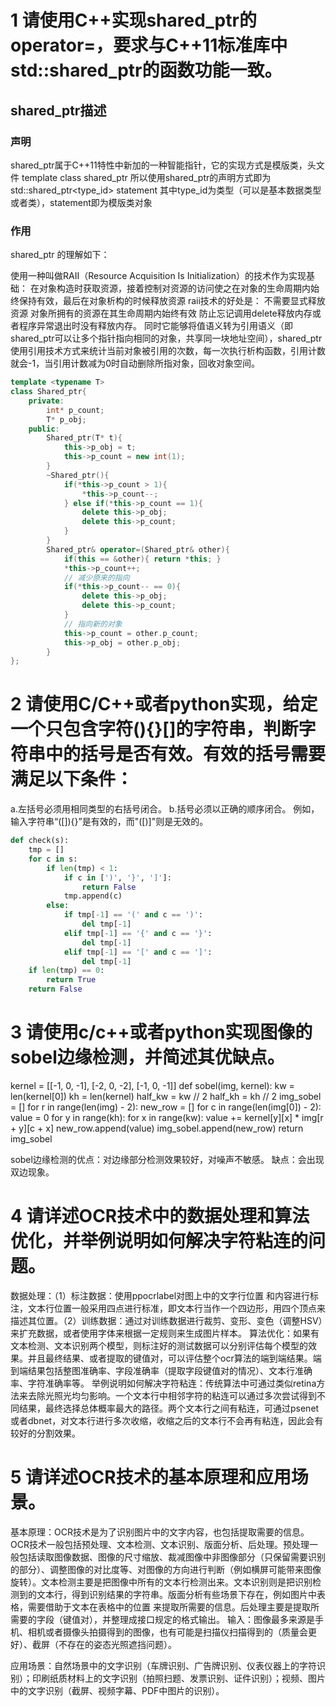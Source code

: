 
# 1 请使用C++实现shared_ptr的operator=，要求与C++11标准库中std::shared_ptr的函数功能一致。

## shared_ptr描述
### 声明
shared_ptr属于C++11特性中新加的一种智能指针，它的实现方式是模版类，头文件<memory>
template <class T> class shared_ptr
所以使用shared_ptr的声明方式即为
std::shared_ptr<type_id> statement 其中type_id为类型（可以是基本数据类型或者类），statement即为模版类对象

### 作用
shared_ptr 的理解如下：

使用一种叫做RAII（Resource Acquisition Is Initialization）的技术作为实现基础：
在对象构造时获取资源，接着控制对资源的访问使之在对象的生命周期内始终保持有效，最后在对象析构的时候释放资源
raii技术的好处是：
不需要显式释放资源
对象所拥有的资源在其生命周期内始终有效
防止忘记调用delete释放内存或者程序异常退出时没有释放内存。
同时它能够将值语义转为引用语义（即shared_ptr可以让多个指针指向相同的对象，共享同一块地址空间），shared_ptr使用引用技术方式来统计当前对象被引用的次数，每一次执行析构函数，引用计数就会-1，当引用计数减为0时自动删除所指对象，回收对象空间。

```c++
template <typename T>
class Shared_ptr{
    private:
        int* p_count;
        T* p_obj;
    public:
        Shared_ptr(T* t){
            this->p_obj = t;
            this->p_count = new int(1);
        }
        ~Shared_ptr(){
            if(*this->p_count > 1){
                *this->p_count--;
            } else if(*this->p_count == 1){
                delete this->p_obj;
                delete this->p_count;
            }
        }
        Shared_ptr& operator=(Shared_ptr& other){
            if(this == &other){ return *this; }
            *this->p_count++;
            // 减少原来的指向
            if(*this->p_count-- == 0){
                delete this->p_obj;
                delete this->p_count;
            }
            // 指向新的对象
            this->p_count = other.p_count;
            this->p_obj = other.p_obj;
        }
};
```

# 2 请使用C/C++或者python实现，给定一个只包含字符(){}[]的字符串，判断字符串中的括号是否有效。有效的括号需要满足以下条件：
   a.左括号必须用相同类型的右括号闭合。
   b.括号必须以正确的顺序闭合。
   例如，输入字符串“([]){}”是有效的，而"([)]"则是无效的。
```python
def check(s):
    tmp = []
    for c in s:
        if len(tmp) < 1:
            if c in [')', '}', ']']:
                return False
            tmp.append(c)
        else:
            if tmp[-1] == '(' and c == ')':
                del tmp[-1]
            elif tmp[-1] == '{' and c == '}':
                del tmp[-1]
            elif tmp[-1] == '[' and c == ']':
                del tmp[-1]
    if len(tmp) == 0:
        return True
    return False
```

# 3 请使用c/c++或者python实现图像的sobel边缘检测，并简述其优缺点。
kernel = [[-1, 0, -1], [-2, 0, -2], [-1, 0, -1]]
def sobel(img, kernel):
    kw = len(kernel[0])
    kh = len(kernel)
    half_kw = kw // 2
    half_kh = kh // 2
    img_sobel = []
    for r in range(len(img) - 2):
        new_row = []
        for c in range(len(img[0]) - 2):
            value = 0
            for y in range(kh):
                for x in range(kw):
                    value += kernel[y][x] * img[r + y][c + x]
            new_row.append(value)
        img_sobel.append(new_row)
    return img_sobel


sobel边缘检测的优点：对边缘部分检测效果较好，对噪声不敏感。
缺点：会出现双边现象。


# 4 请详述OCR技术中的数据处理和算法优化，并举例说明如何解决字符粘连的问题。
数据处理：（1）标注数据：使用ppocrlabel对图上中的文字行位置 和内容进行标注，文本行位置一般采用四点进行标准，即文本行当作一个四边形，用四个顶点来描述其位置。（2）训练数据：通过对训练数据进行裁剪、变形、变色（调整HSV）来扩充数据，或者使用字体来根据一定规则来生成图片样本。
算法优化：如果有文本检测、文本识别两个模型，则标注好的测试数据可以分别评估每个模型的效果。并且最终结果、或者提取的键值对，可以评估整个ocr算法的端到端结果。端到端结果包括整图准确率、字段准确率（提取字段键值对的情况）、文本行准确率、字符准确率等。
举例说明如何解决字符粘连：传统算法中可通过类似retina方法来去除光照光均匀影响。一个文本行中相邻字符的粘连可以通过多次尝试得到不同结果，最终选择总体概率最大的路径。两个文本行之间有粘连，可通过psenet或者dbnet，对文本行进行多次收缩，收缩之后的文本行不会再有粘连，因此会有较好的分割效果。


# 5 请详述OCR技术的基本原理和应用场景。
基本原理：OCR技术是为了识别图片中的文字内容，也包括提取需要的信息。OCR技术一般包括预处理、文本检测、文本识别、版面分析、后处理。预处理一般包括读取图像数据、图像的尺寸缩放、裁减图像中非图像部分（只保留需要识别的部分）、调整图像的对比度等、对图像的方向进行判断（例如横屏可能带来图像旋转）。文本检测主要是把图像中所有的文本行检测出来。文本识别则是把识别检测到的文本行，得到识别结果的字符串。版面分析有些场景下存在，例如图片中表格，需要借助于文本在表格中的位置 来提取所需要的信息。后处理主要是提取所需要的字段（键值对），并整理成接口规定的格式输出。
输入：图像最多来源是手机、相机或者摄像头拍摄得到的图像，也有可能是扫描仪扫描得到的（质量会更好）、截屏（不存在的姿态光照遮挡问题）。

应用场景：自然场景中的文字识别（车牌识别、广告牌识别、仪表仪器上的字符识别）；印刷纸质材料上的文字识别（拍照扫题、发票识别、证件识别）；视频、图片中的文字识别（截屏、视频字幕、PDF中图片的识别）。


